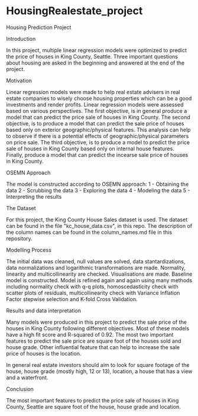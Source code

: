 ﻿# HousingRealestate_project
 
Housing Prediction Project

Introduction

In this project,  multiple linear regression models were optimized to predict the price of houses in King County, Seattle. Three important questions about housing are asked in the beginning and answered at the end of the project.


Motivation

Linear regression models were made to help real estate advisers in real estate companies to  wisely choose housing properties which can be a good investments and render profits.
Linear regression models were assessed based on various perspectives. The first objective, is in general produce a model that can predict the price sale of houses in King County. The second objective, is to produce a model that  can predict the sale price of houses based only on exterior geographic/physical features. This analysis can help to observe if there is a potential effects of geographic/physical parameters on price sale. The third objective, is to produce a model to predict the price sale of houses in King County based only on internal house features. Finally, produce a model that can predict the incearse sale price of houses in King County.


OSEMN Approach

The model is constructed according to OSEMN approach: 
1 - Obtaining the data 2 - Scrubbing the data 3 - Exploring the data 4 - Modeling the data 5 - Interpreting the results


The Dataset

For this project, the King County House Sales dataset is used. The dataset can be found in the file "kc_house_data.csv", in this repo. The description of the column names can be found in the column_names.md file in this repository.


Modelling Process

The initial data was cleaned,  null values are solved, data stantardizations, data normalizations and logarithmic transformations are made.
Normality, linearity and multicollinearity are checked. Visualisations are made. Baseline model is constructed. Model is refined again and again using many methods including normality check with q-q plots, homoscedasticity check with scatter plots of residuals, multicollinearity check with Variance Inflation Factor stepwise selection and K-fold Cross Validation.

Results and data interpretation

Many models were produced in this project to predict the sale price of the houses in King County following different objectives. Most of these models have a high fit score and R-squared of 0.92. The most two important features to predict the sale price are square foot of the houses sold and house grade. Other influential feature that can help to increase the sale price of houses is the location.

In general  real estate investors should aim to look for square footage of the house, house grade (mostly high, 12 or 13), location, a house that has a view and a waterfront.

Conclusion

The most important features to predict the price sale of houses in King County, Seattle are square foot of the house, house grade and location.

